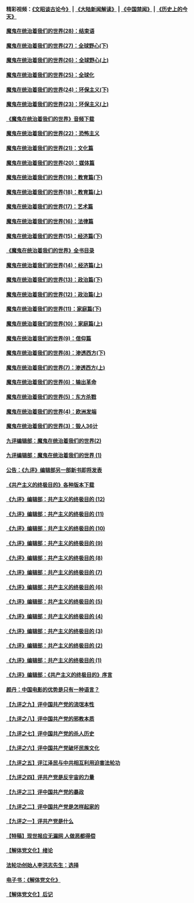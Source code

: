 #### 精彩视频：[《文昭谈古论今》](https://github.com/gfw-breaker/wenzhao/blob/master/README.md?t=01151230) | [《大陆新闻解读》](https://github.com/gfw-breaker/ntdtv-comedy/blob/master/README.md?t=01151230) | [《中国禁闻》](https://github.com/gfw-breaker/ntdtv-news/blob/master/README.md?t=01151230) | [《历史上的今天》](https://github.com/gfw-breaker/today-in-history/blob/master/README.md?t=01151230) 

#### [魔鬼在统治着我们的世界(28)：结束语](../pages/nsc422/n10936246.md?t=01151230) 

#### [魔鬼在统治着我们的世界(27)：全球野心(下)](../pages/nsc422/n10928319.md?t=01151230) 

#### [魔鬼在统治着我们的世界(26)：全球野心(上)](../pages/nsc422/n10900318.md?t=01151230) 

#### [魔鬼在统治着我们的世界(25)：全球化](../pages/nsc422/n10788205.md?t=01151230) 

#### [魔鬼在统治着我们的世界(24)：环保主义(下)](../pages/nsc422/n10695307.md?t=01151230) 

#### [魔鬼在统治着我们的世界(23)：环保主义(上)](../pages/nsc422/n10688613.md?t=01151230) 

#### [《魔鬼在统治着我们的世界》音频下载](../pages/nsc422/n10635553.md?t=01151230) 

#### [魔鬼在统治着我们的世界(22)：恐怖主义](../pages/nsc422/n10614727.md?t=01151230) 

#### [魔鬼在统治着我们的世界(21)：文化篇](../pages/nsc422/n10597706.md?t=01151230) 

#### [魔鬼在统治着我们的世界(20)：媒体篇](../pages/nsc422/n10586579.md?t=01151230) 

#### [魔鬼在统治着我们的世界(19)：教育篇(下)](../pages/nsc422/n10564808.md?t=01151230) 

#### [魔鬼在统治着我们的世界(18)：教育篇(上)](../pages/nsc422/n10526970.md?t=01151230) 

#### [魔鬼在统治着我们的世界(17)：艺术篇](../pages/nsc422/n10499093.md?t=01151230) 

#### [魔鬼在统治着我们的世界(16)：法律篇](../pages/nsc422/n10485969.md?t=01151230) 

#### [魔鬼在统治着我们的世界(15)：经济篇(下)](../pages/nsc422/n10469975.md?t=01151230) 

#### [《魔鬼在统治着我们的世界》全书目录](../pages/nsc422/n10464261.md?t=01151230) 

#### [魔鬼在统治着我们的世界(14)：经济篇(上)](../pages/nsc422/n10457370.md?t=01151230) 

#### [魔鬼在统治着我们的世界(13)：政治篇(下)](../pages/nsc422/n10448270.md?t=01151230) 

#### [魔鬼在统治着我们的世界(12)：政治篇(上)](../pages/nsc422/n10444576.md?t=01151230) 

#### [魔鬼在统治着我们的世界(11)：家庭篇(下)](../pages/nsc422/n10440961.md?t=01151230) 

#### [魔鬼在统治着我们的世界(10)：家庭篇(上)](../pages/nsc422/n10435448.md?t=01151230) 

#### [魔鬼在统治着我们的世界(9)：信仰篇](../pages/nsc422/n10432159.md?t=01151230) 

#### [魔鬼在统治着我们的世界(8)：渗透西方(下)](../pages/nsc422/n10429603.md?t=01151230) 

#### [魔鬼在统治着我们的世界(7)：渗透西方(上)](../pages/nsc422/n10426013.md?t=01151230) 

#### [魔鬼在统治着我们的世界(6)：输出革命](../pages/nsc422/n10421536.md?t=01151230) 

#### [魔鬼在统治着我们的世界(5)：东方杀戮](../pages/nsc422/n10417707.md?t=01151230) 

#### [魔鬼在统治着我们的世界(4)：欧洲发端](../pages/nsc422/n10414890.md?t=01151230) 

#### [魔鬼在统治着我们的世界(3)：毁人36计](../pages/nsc422/n10411583.md?t=01151230) 

#### [九评编辑部：魔鬼在统治着我们的世界(2)](../pages/nsc422/n10410036.md?t=01151230) 

#### [九评编辑部：魔鬼在统治着我们的世界 (1)](../pages/nsc422/n10406825.md?t=01151230) 

#### [公告：《九评》编辑部另一部新书即将发表](../pages/nsc422/n10405104.md?t=01151230) 

#### [《共产主义的终极目的》各种版本下载](../pages/nsc422/n10022138.md?t=01151230) 

#### [《九评》编辑部：共产主义的终极目的 (12)](../pages/nsc422/n9933272.md?t=01151230) 

#### [《九评》编辑部：共产主义的终极目的 (11)](../pages/nsc422/n9924973.md?t=01151230) 

#### [《九评》编辑部：共产主义的终极目的 (10)](../pages/nsc422/n9920883.md?t=01151230) 

#### [《九评》编辑部：共产主义的终极目的 (9)](../pages/nsc422/n9916363.md?t=01151230) 

#### [《九评》编辑部：共产主义的终极目的 (8)](../pages/nsc422/n9912488.md?t=01151230) 

#### [《九评》编辑部：共产主义的终极目的 (7)](../pages/nsc422/n9901176.md?t=01151230) 

#### [《九评》编辑部：共产主义的终极目的 (6)](../pages/nsc422/n9899359.md?t=01151230) 

#### [《九评》编辑部：共产主义的终极目的 (5)](../pages/nsc422/n9893174.md?t=01151230) 

#### [《九评》编辑部：共产主义的终极目的 (4)](../pages/nsc422/n9891246.md?t=01151230) 

#### [《九评》编辑部：共产主义的终极目的 (3)](../pages/nsc422/n9879879.md?t=01151230) 

#### [《九评》编辑部：共产主义的终极目的 (2)](../pages/nsc422/n9876205.md?t=01151230) 

#### [《九评》编辑部：共产主义的终极目的 (1)](../pages/nsc422/n9865857.md?t=01151230) 

#### [《九评》编辑部：《共产主义的终极目的》序言](../pages/nsc422/n9862666.md?t=01151230) 

#### [颜丹：中国电影的优势是只有一种语言？](../pages/nsc422/n9583062.md?t=01151230) 

#### [【九评之九】评中国共产党的流氓本性](../pages/nsc422/n737542.md?t=01151230) 

#### [【九评之八】评中国共产党的邪教本质](../pages/nsc422/n735942.md?t=01151230) 

#### [【九评之七】评中国共产党的杀人历史](../pages/nsc422/n733806.md?t=01151230) 

#### [【九评之六】评中国共产党破坏民族文化](../pages/nsc422/n731667.md?t=01151230) 

#### [【九评之五】评江泽民与中共相互利用迫害法轮功](../pages/nsc422/n730058.md?t=01151230) 

#### [【九评之四】评共产党是反宇宙的力量](../pages/nsc422/n727814.md?t=01151230) 

#### [【九评之三】评中国共产党的暴政](../pages/nsc422/n725597.md?t=01151230) 

#### [【九评之二】评中国共产党是怎样起家的](../pages/nsc422/n723946.md?t=01151230) 

#### [【九评之一】评共产党是什么](../pages/nsc422/n722529.md?t=01151230) 

#### [【特稿】现世报应无漏网 人做恶都得偿](../pages/nsc422/n4215167.md?t=01151230) 

#### [【解体党文化】绪论](../pages/nsc422/n1449356.md?t=01151230) 

#### [法轮功创始人李洪志先生：选择](../pages/nsc422/n3580738.md?t=01151230) 

#### [电子书：《解体党文化》](../pages/nsc422/n1573484.md?t=01151230) 

#### [【解体党文化】后记](../pages/nsc422/n1531999.md?t=01151230) 

